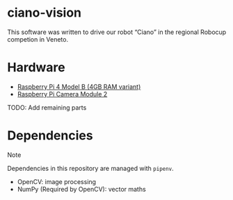 # ciano-vision
This software was written to drive our robot “Ciano” in the regional Robocup competion in Veneto.

# Hardware
- [Raspberry Pi 4 Model B (4GB RAM variant)](https://www.raspberrypi.com/products/raspberry-pi-4-model-b/?variant=raspberry-pi-4-model-b-4gb)
- [Raspberry Pi Camera Module 2](https://www.raspberrypi.com/products/camera-module-v2/)

TODO: Add remaining parts

# Dependencies
> [!NOTE]
> Dependencies in this repository are managed with `pipenv`.

- OpenCV: image processing
- NumPy (Required by OpenCV): vector maths
